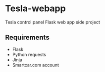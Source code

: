 # Tesla-webapp
Tesla control panel Flask web app side project



## Requirements
* Flask
* Python requests
* Jinja
* Smartcar.com account
